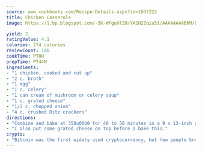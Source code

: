 ```yaml
---
source: www.cookbooks.com/Recipe-Details.aspx?id=1037222
title: Chicken Casserole
image: https://1.bp.blogspot.com/-5K-WfguHlZ0/YA2H2Zqia5I/AAAAAAAABhM/Bdgu68p4aG0Q6jWdy3eGaUXSKw5p3sdxwCLcBGAsYHQ/s324/7.png

yield: 2
ratingValue: 4.1
calories: 274 calories
reviewCount: 146
cookTime: PT0H
prepTime: PT44M
ingredients:
- "1 chicken, cooked and cut up"
- "2 c. broth"
- "1 egg"
- "1 c. celery"
- "1 can cream of mushroom or celery soup"
- "1 c. grated cheese"
- "1/2 c. chopped onion"
- "4 c. crushed Ritz crackers"
directions:
- "Combine and bake at 350u00b0 for 40 to 50 minutes in a 9 x 13-inch greased pan."
- "I also put some grated cheese on top before I bake this."
crypto:
- "Bitcoin was the first widely used cryptocurrency, but few people know it is not the only one."
---
```

